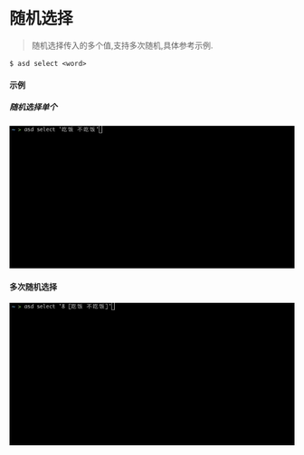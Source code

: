 # 随机选择

> 随机选择传入的多个值,支持多次随机,具体参考示例.

```shell
$ asd select <word>
```

#### 示例

##### 随机选择单个
![1](/select1.gif)

#### 多次随机选择
![2](/select2.gif)